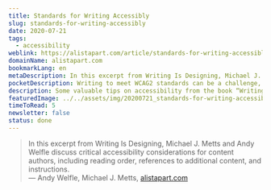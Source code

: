 ```yaml
---
title: Standards for Writing Accessibly
slug: standards-for-writing-accessibly
date: 2020-07-21
tags:
  - accessibility
weblink: https://alistapart.com/article/standards-for-writing-accessibly/
domainName: alistapart.com
bookmarkLang: en
metaDescription: In this excerpt from Writing Is Designing, Michael J. Metts and Andy Welfle discuss critical accessibility considerations for content authors, including reading order, references to additional content, and instructions.
pocketDescription: Writing to meet WCAG2 standards can be a challenge, but it’s worthwhile. Albert Einstein, the archetypal genius and physicist, once said, “Any fool can make things bigger, more complex, and more violent. It takes a touch of genius-and a lot of courage-to move in the opposite direction.
description: Some valuable tips on accessibility from the book “Writing Is Designing” can be found in this blog article.
featuredImage: ../../assets/img/20200721_standards-for-writing-accessibly.png
timeToRead: 5
newsletter: false
status: done
---
```

<blockquote>In this excerpt from Writing Is Designing, Michael J. Metts and Andy Welfle discuss critical accessibility considerations for content authors, including reading order, references to additional content, and instructions.
<footer>— Andy Welfle, Michael J. Metts, <a href="https://alistapart.com/article/standards-for-writing-accessibly/">alistapart.com</a></footer></blockquote>
